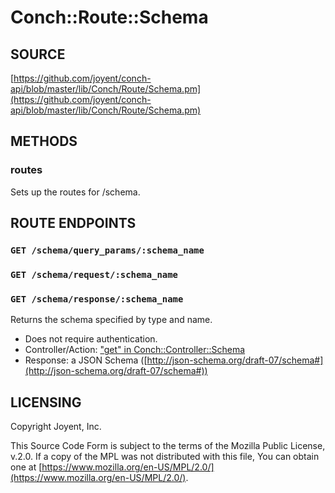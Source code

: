 # Conch::Route::Schema

## SOURCE

[https://github.com/joyent/conch-api/blob/master/lib/Conch/Route/Schema.pm](https://github.com/joyent/conch-api/blob/master/lib/Conch/Route/Schema.pm)

## METHODS

### routes

Sets up the routes for /schema.

## ROUTE ENDPOINTS

### `GET /schema/query_params/:schema_name`

### `GET /schema/request/:schema_name`

### `GET /schema/response/:schema_name`

Returns the schema specified by type and name.

- Does not require authentication.
- Controller/Action: ["get" in Conch::Controller::Schema](../modules/Conch%3A%3AController%3A%3ASchema#get)
- Response: a JSON Schema ([http://json-schema.org/draft-07/schema#](http://json-schema.org/draft-07/schema#))

## LICENSING

Copyright Joyent, Inc.

This Source Code Form is subject to the terms of the Mozilla Public License,
v.2.0. If a copy of the MPL was not distributed with this file, You can obtain
one at [https://www.mozilla.org/en-US/MPL/2.0/](https://www.mozilla.org/en-US/MPL/2.0/).
